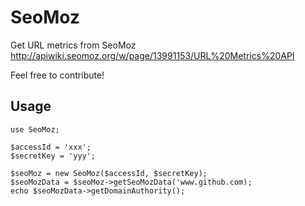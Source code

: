 SeoMoz
======

Get URL metrics from SeoMoz 
http://apiwiki.seomoz.org/w/page/13991153/URL%20Metrics%20API

Feel free to contribute!

Usage
-----

    use SeoMoz;
    
    $accessId = 'xxx';
    $secretKey = 'yyy';
    
    $seoMoz = new SeoMoz($accessId, $secretKey);
    $seoMozData = $seoMoz->getSeoMozData('www.github.com);
    echo $seoMozData->getDomainAuthority();